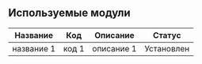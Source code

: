## Используемые модули

<table>
    <thead>
        <tr>
            <th>Название</th>
            <th>Код</th>
            <th>Описание</th>
            <th>Статус</th>
        </tr>
    </thead>
    <tbody>
        <tr>
            <td>название 1</td>
            <td>код 1</td>
            <td>описание 1</td>
            <td>Установлен</td>
        </tr>
    </tbody>
</table>